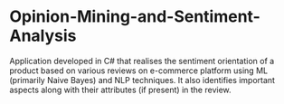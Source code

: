# Opinion-Mining-and-Sentiment-Analysis
Application developed in C# that realises the sentiment orientation of a product based on various reviews on e-commerce platform using ML (primarily Naive Bayes) and NLP techniques. It also identifies important aspects along with their attributes (if present) in the review.
